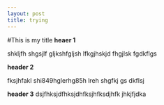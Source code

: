 ```yaml
---
layout: post
title: trying
---
```

#This is my title
**heaer 1**

shkljfh shgsjlf gljkshfgljsh lfkgjhskjd fhgjlsk fgdkflgs

**header 2**

fksjhfakl shi849hglerhg85h lreh shgfkj gs dkflsj

**header 3**
dsjfhksjdfhksjdhfksjhfksdjhfk jhkjfjdka
